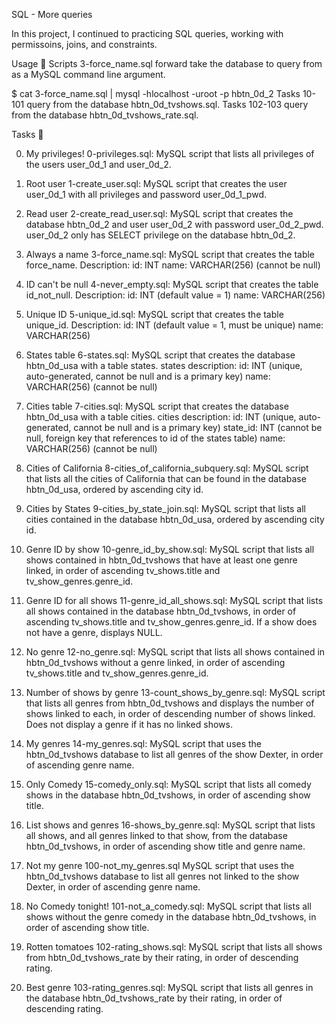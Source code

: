 SQL - More queries

In this project, I continued to practicing SQL queries, working with permissoins, joins, and constraints.

Usage 🐬
Scripts 3-force_name.sql forward take the database to query from as a MySQL command line argument.

$ cat 3-force_name.sql | mysql -hlocalhost -uroot -p hbtn_0d_2
Tasks 10-101 query from the database hbtn_0d_tvshows.sql.
Tasks 102-103 query from the database hbtn_0d_tvshows_rate.sql.

Tasks 📃


0. My privileges!
0-privileges.sql: MySQL script that lists all privileges of the users user_0d_1 and user_0d_2.

1. Root user
1-create_user.sql: MySQL script that creates the user user_0d_1 with all privileges and password user_0d_1_pwd.

2. Read user
2-create_read_user.sql: MySQL script that creates the database hbtn_0d_2 and user user_0d_2 with password user_0d_2_pwd.
user_0d_2 only has SELECT privilege on the database hbtn_0d_2.

3. Always a name
3-force_name.sql: MySQL script that creates the table force_name.
Description:
id: INT
name: VARCHAR(256) (cannot be null)

4. ID can't be null
4-never_empty.sql: MySQL script that creates the table id_not_null.
Description:
id: INT (default value = 1)
name: VARCHAR(256)

5. Unique ID
5-unique_id.sql: MySQL script that creates the table unique_id.
Description:
id: INT (default value = 1, must be unique)
name: VARCHAR(256)

6. States table
6-states.sql: MySQL script that creates the database hbtn_0d_usa with a table states.
states description:
id: INT (unique, auto-generated, cannot be null and is a primary key)
name: VARCHAR(256) (cannot be null)

7. Cities table
7-cities.sql: MySQL script that creates the database hbtn_0d_usa with a table cities.
cities description:
id: INT (unique, auto-generated, cannot be null and is a primary key)
state_id: INT (cannot be null, foreign key that references to id of the states table)
name: VARCHAR(256) (cannot be null)

8. Cities of California
8-cities_of_california_subquery.sql: MySQL script that lists all the cities of California that can be found in the database hbtn_0d_usa, ordered by ascending city id.

9. Cities by States
9-cities_by_state_join.sql: MySQL script that lists all cities contained in the database hbtn_0d_usa, ordered by ascending city id.

10. Genre ID by show
10-genre_id_by_show.sql: MySQL script that lists all shows contained in hbtn_0d_tvshows that have at least one genre linked, in order of ascending tv_shows.title and tv_show_genres.genre_id.

11. Genre ID for all shows
11-genre_id_all_shows.sql: MySQL script that lists all shows contained in the database hbtn_0d_tvshows, in order of ascending tv_shows.title and tv_show_genres.genre_id.
If a show does not have a genre, displays NULL.

12. No genre
12-no_genre.sql: MySQL script that lists all shows contained in hbtn_0d_tvshows without a genre linked, in order of ascending tv_shows.title and tv_show_genres.genre_id.

13. Number of shows by genre
13-count_shows_by_genre.sql: MySQL script that lists all genres from hbtn_0d_tvshows and displays the number of shows linked to each, in order of descending number of shows linked.
Does not display a genre if it has no linked shows.

14. My genres
14-my_genres.sql: MySQL script that uses the hbtn_0d_tvshows database to list all genres of the show Dexter, in order of ascending genre name.

15. Only Comedy
15-comedy_only.sql: MySQL script that lists all comedy shows in the database hbtn_0d_tvshows, in order of ascending show title.

16. List shows and genres
16-shows_by_genre.sql: MySQL script that lists all shows, and all genres linked to that show, from the database hbtn_0d_tvshows, in order of ascending show title and genre name.

17. Not my genre
100-not_my_genres.sql MySQL script that uses the hbtn_0d_tvshows database to list all genres not linked to the show Dexter, in order of ascending genre name.

18. No Comedy tonight!
101-not_a_comedy.sql: MySQL script that lists all shows without the genre comedy in the database hbtn_0d_tvshows, in order of ascending show title.

19. Rotten tomatoes
102-rating_shows.sql: MySQL script that lists all shows from hbtn_0d_tvshows_rate by their rating, in order of descending rating.

20. Best genre
103-rating_genres.sql: MySQL script that lists all genres in the database hbtn_0d_tvshows_rate by their rating, in order of descending rating.
